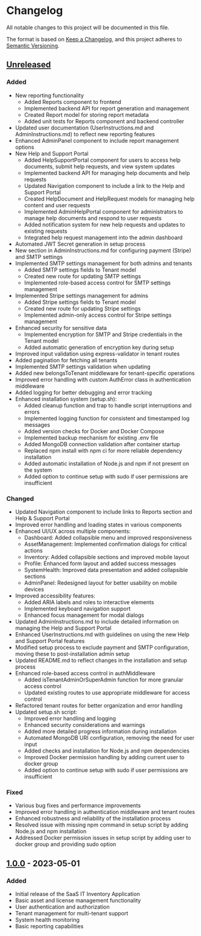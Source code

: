 # Changelog

All notable changes to this project will be documented in this file.

The format is based on [Keep a Changelog](https://keepachangelog.com/en/1.0.0/),
and this project adheres to [Semantic Versioning](https://semver.org/spec/v2.0.0.html).

## [Unreleased]

### Added
- New reporting functionality
  - Added Reports component to frontend
  - Implemented backend API for report generation and management
  - Created Report model for storing report metadata
  - Added unit tests for Reports component and backend controller
- Updated user documentation (UserInstructions.md and AdminInstructions.md) to reflect new reporting features
- Enhanced AdminPanel component to include report management options
- New Help and Support Portal
  - Added HelpSupportPortal component for users to access help documents, submit help requests, and view system updates
  - Implemented backend API for managing help documents and help requests
  - Updated Navigation component to include a link to the Help and Support Portal
  - Created HelpDocument and HelpRequest models for managing help content and user requests
  - Implemented AdminHelpPortal component for administrators to manage help documents and respond to user requests
  - Added notification system for new help requests and updates to existing requests
  - Integrated help request management into the admin dashboard
- Automated JWT Secret generation in setup process
- New section in AdminInstructions.md for configuring payment (Stripe) and SMTP settings
- Implemented SMTP settings management for both admins and tenants
  - Added SMTP settings fields to Tenant model
  - Created new route for updating SMTP settings
  - Implemented role-based access control for SMTP settings management
- Implemented Stripe settings management for admins
  - Added Stripe settings fields to Tenant model
  - Created new route for updating Stripe settings
  - Implemented admin-only access control for Stripe settings management
- Enhanced security for sensitive data
  - Implemented encryption for SMTP and Stripe credentials in the Tenant model
  - Added automatic generation of encryption key during setup
- Improved input validation using express-validator in tenant routes
- Added pagination for fetching all tenants
- Implemented SMTP settings validation when updating
- Added new belongsToTenant middleware for tenant-specific operations
- Improved error handling with custom AuthError class in authentication middleware
- Added logging for better debugging and error tracking
- Enhanced installation system (setup.sh):
  - Added cleanup function and trap to handle script interruptions and errors
  - Implemented logging function for consistent and timestamped log messages
  - Added version checks for Docker and Docker Compose
  - Implemented backup mechanism for existing .env file
  - Added MongoDB connection validation after container startup
  - Replaced npm install with npm ci for more reliable dependency installation
  - Added automatic installation of Node.js and npm if not present on the system
  - Added option to continue setup with sudo if user permissions are insufficient

### Changed
- Updated Navigation component to include links to Reports section and Help & Support Portal
- Improved error handling and loading states in various components
- Enhanced UI/UX across multiple components:
  - Dashboard: Added collapsible menu and improved responsiveness
  - AssetManagement: Implemented confirmation dialogs for critical actions
  - Inventory: Added collapsible sections and improved mobile layout
  - Profile: Enhanced form layout and added success messages
  - SystemHealth: Improved data presentation and added collapsible sections
  - AdminPanel: Redesigned layout for better usability on mobile devices
- Improved accessibility features:
  - Added ARIA labels and roles to interactive elements
  - Implemented keyboard navigation support
  - Enhanced focus management for modal dialogs
- Updated AdminInstructions.md to include detailed information on managing the Help and Support Portal
- Enhanced UserInstructions.md with guidelines on using the new Help and Support Portal features
- Modified setup process to exclude payment and SMTP configuration, moving these to post-installation admin setup
- Updated README.md to reflect changes in the installation and setup process
- Enhanced role-based access control in authMiddleware
  - Added isTenantAdminOrSuperAdmin function for more granular access control
  - Updated existing routes to use appropriate middleware for access control
- Refactored tenant routes for better organization and error handling
- Updated setup.sh script:
  - Improved error handling and logging
  - Enhanced security considerations and warnings
  - Added more detailed progress information during installation
  - Automated MongoDB URI configuration, removing the need for user input
  - Added checks and installation for Node.js and npm dependencies
  - Improved Docker permission handling by adding current user to docker group
  - Added option to continue setup with sudo if user permissions are insufficient

### Fixed
- Various bug fixes and performance improvements
- Improved error handling in authentication middleware and tenant routes
- Enhanced robustness and reliability of the installation process
- Resolved issue with missing npm command in setup script by adding Node.js and npm installation
- Addressed Docker permission issues in setup script by adding user to docker group and providing sudo option

## [1.0.0] - 2023-05-01

### Added
- Initial release of the SaaS IT Inventory Application
- Basic asset and license management functionality
- User authentication and authorization
- Tenant management for multi-tenant support
- System health monitoring
- Basic reporting capabilities

[Unreleased]: https://github.com/yourusername/saas-it-inventory/compare/v1.0.0...HEAD
[1.0.0]: https://github.com/yourusername/saas-it-inventory/releases/tag/v1.0.0
